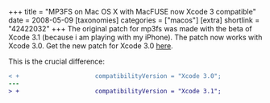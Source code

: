 +++
title = "MP3FS on Mac OS X with MacFUSE now Xcode 3 compatible"
date = 2008-05-09
[taxonomies]
categories = ["macos"]
[extra]
shortlink = "42422032"
+++
The original patch for mp3fs was made with the beta of Xcode 3.1 (because i am playing with my iPhone).
The patch now works with Xcode 3.0. Get the new patch for Xcode 3.0 [here](patch-mp3fs-012.patch).

This is the crucial difference:

```diff
< +                     compatibilityVersion = "Xcode 3.0";
---
> +                     compatibilityVersion = "Xcode 3.1";
```
